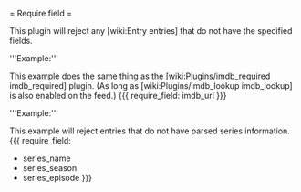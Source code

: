 = Require field =

This plugin will reject any [wiki:Entry entries] that do not have the specified fields.

'''Example:'''

This example does the same thing as the [wiki:Plugins/imdb_required imdb_required] plugin. (As long as [wiki:Plugins/imdb_lookup imdb_lookup] is also enabled on the feed.)
{{{
require_field: imdb_url
}}}

'''Example:'''

This example will reject entries that do not have parsed series information.
{{{
require_field:
  - series_name
  - series_season
  - series_episode
}}}